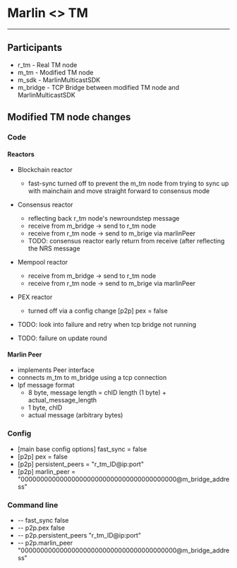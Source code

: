 # Marlin <> TM
---

## Participants
- r_tm - Real TM node
- m_tm - Modified TM node
- m_sdk - MarlinMulticastSDK
- m_bridge - TCP Bridge between modified TM node and MarlinMulticastSDK

## Modified TM node changes

### Code

#### Reactors
- Blockchain reactor
	- fast-sync turned off to prevent the m_tm node from trying to sync up with mainchain and move straight forward to consensus mode

- Consensus reactor
	- reflecting back r_tm node's newroundstep message
 	- receive from m_bridge -> send to r_tm node
	- receive from r_tm node -> send to m_brige via marlinPeer
	- TODO: consensus reactor early return from receive (after reflecting the NRS message
- Mempool reactor
	- receive from m_bridge -> send to r_tm node
	- receive from r_tm node -> send to m_brige via marlinPeer

- PEX reactor
	- turned off via a config change [p2p] pex = false

- TODO: look into failure and retry when tcp bridge not running
- TODO: failure on update round

#### Marlin Peer
- implements Peer interface
- connects m_tm to m_bridge using a tcp connection
- lpf message format
	- 8 byte, message length = chID length (1 byte) + actual_message_length
	- 1 byte, chID
	- actual message (arbitrary bytes)

### Config
- [main base config options] fast_sync = false
- [p2p] pex = false
- [p2p] persistent_peers = "r_tm_ID@ip:port"
- [p2p] marlin_peer = "0000000000000000000000000000000000000000@m_bridge_address"

### Command line
- \-\- fast_sync false
- \-\- p2p.pex false
- \-\- p2p.persistent_peers "r_tm_ID@ip:port"
- \-\- p2p.marlin_peer "0000000000000000000000000000000000000000@m_bridge_address"
